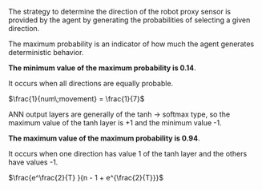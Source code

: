 The strategy to determine the direction of the robot proxy sensor is provided by the agent by generating the probabilities of selecting a given direction.

The maximum probability is an indicator of how much the agent generates deterministic behavior.

**The minimum value of the maximum probability is 0.14**.

It occurs when all directions are equally probable.

$\frac{1}{num\;movement} = \frac{1}{7}$

ANN output layers are generally of the tanh -> softmax type, so the maximum value of the tanh layer is +1 and the minimum value -1.

**The maximum value of the maximum probability is 0.94**.

It occurs when one direction has value 1 of the tanh layer and the others have values -1.

$\frac{e^\frac{2}{T} }{n - 1 + e^{\frac{2}{T}}}$

